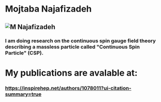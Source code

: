 # Mojtaba Najafizadeh
## ![M Najafizadeh](https://user-images.githubusercontent.com/128810277/229798704-24e16e55-dd18-4e4a-b354-7e23692bd9b6.jpg)
### I am doing research on the continuous spin gauge field theory describing a massless particle called "Continuous Spin Particle" (CSP). 
# My publications are avalable at: 
### https://inspirehep.net/authors/1078011?ui-citation-summary=true
